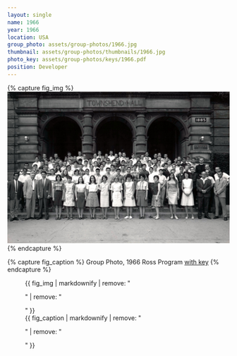 ```yaml
---
layout: single
name: 1966
year: 1966
location: USA
group_photo: assets/group-photos/1966.jpg
thumbnail: assets/group-photos/thumbnails/1966.jpg
photo_key: assets/group-photos/keys/1966.pdf
position: Developer
---
```

{% capture fig_img %}
[![1966](/assets/group-photos/1966.jpg)](/assets/group-photos/keys/1966.pdf)
{% endcapture %}

{% capture fig_caption %}
Group Photo, 1966 Ross Program [with key](/assets/group-photos/keys/1966.pdf)
{% endcapture %}

<figure>
  {{ fig_img | markdownify | remove: "<p>" | remove: "</p>" }}
  <figcaption>{{ fig_caption | markdownify | remove: "<p>" | remove: "</p>" }}</figcaption>
</figure>
